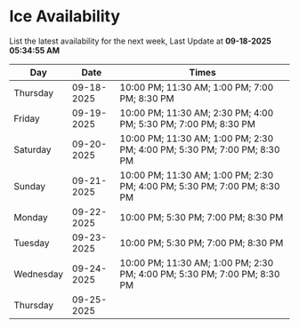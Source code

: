 # Ice Availability

List the latest availability for the next week, Last Update at **09-18-2025 05:34:55 AM**

| Day         | Date        | Times       |
| ----------- | ----------- | ----------- |
|Thursday|09-18-2025|10:00 PM; 11:30 AM; 1:00 PM; 7:00 PM; 8:30 PM|
|Friday|09-19-2025|10:00 PM; 11:30 AM; 2:30 PM; 4:00 PM; 5:30 PM; 7:00 PM; 8:30 PM|
|Saturday|09-20-2025|10:00 PM; 11:30 AM; 1:00 PM; 2:30 PM; 4:00 PM; 5:30 PM; 7:00 PM; 8:30 PM|
|Sunday|09-21-2025|10:00 PM; 11:30 AM; 1:00 PM; 2:30 PM; 4:00 PM; 5:30 PM; 7:00 PM; 8:30 PM|
|Monday|09-22-2025|10:00 PM; 5:30 PM; 7:00 PM; 8:30 PM|
|Tuesday|09-23-2025|10:00 PM; 5:30 PM; 7:00 PM; 8:30 PM|
|Wednesday|09-24-2025|10:00 PM; 11:30 AM; 1:00 PM; 2:30 PM; 4:00 PM; 5:30 PM; 7:00 PM; 8:30 PM|
|Thursday|09-25-2025||
